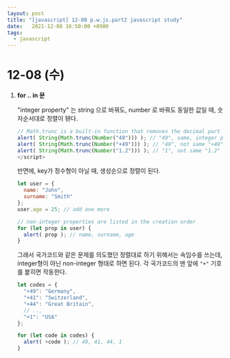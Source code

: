 ```yaml
---
layout: post
title: "[javascript] 12-08 p.w.js.part2 javascript study"
date:   2021-12-08 16:50:00 +0900
tags:
  - javascript
---
```


# 12-08 (수)

1. **for .. in 문** 
    
    "integer property" 는 string 으로 바꿔도, number 로 바꿔도 동일한 값일 때, 숫자순서대로 정렬이 됀다.
    
    ```jsx
    // Math.trunc is a built-in function that removes the decimal part
    alert( String(Math.trunc(Number("49"))) ); // "49", same, integer property
    alert( String(Math.trunc(Number("+49"))) ); // "49", not same "+49" ⇒ not integer property
    alert( String(Math.trunc(Number("1.2"))) ); // "1", not same "1.2" ⇒ not integer property
    </script>
    ```
    
    반면에, key가 정수형이 아닐 때, 생성순으로 정렬이 된다.
    
    ```jsx
    let user = {
      name: "John",
      surname: "Smith"
    };
    user.age = 25; // add one more
    
    // non-integer properties are listed in the creation order
    for (let prop in user) {
      alert( prop ); // name, surname, age
    }
    ```
    
    그래서 국가코드와 같은 문제를 의도했던 정렬대로 하기 위해서는 속임수를 쓰는데, integer형이 아닌 non-integer 형태로 하면 된다. 각 국가코드의 맨 앞에 `"+"` 기호를 붙히면 작동한다. 
    
    ```jsx
    let codes = {
      "+49": "Germany",
      "+41": "Switzerland",
      "+44": "Great Britain",
      // ..,
      "+1": "USA"
    };
    
    for (let code in codes) {
      alert( +code ); // 49, 41, 44, 1
    }
    ```